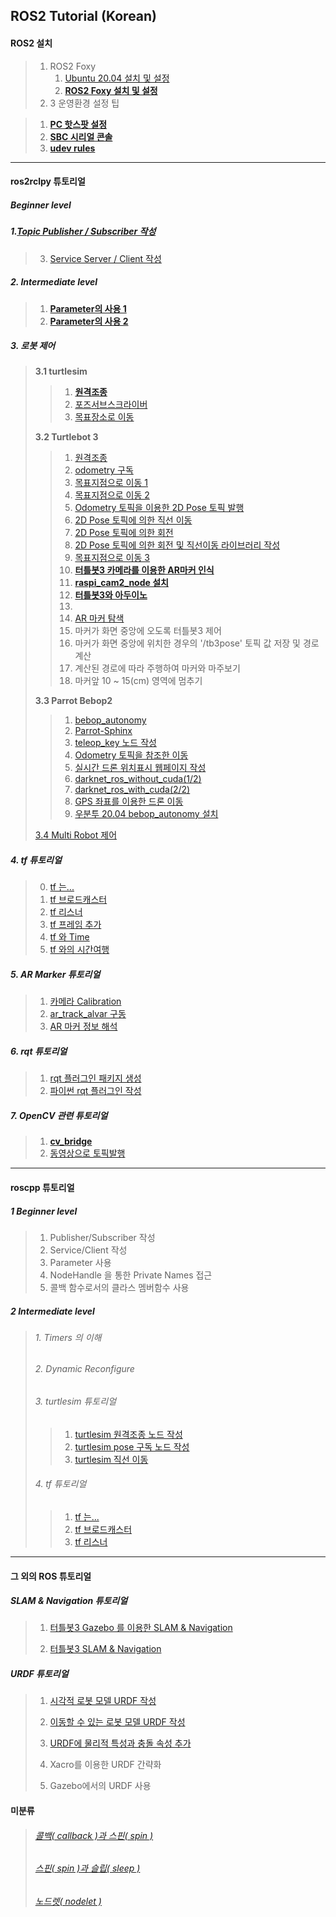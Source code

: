 ## ROS2 Tutorial (Korean)

#### ROS2 설치


>1. ROS2 Foxy
>     1. [Ubuntu 20.04 설치 및 설정]() 
>     2. **[ROS2 Foxy 설치 및 설정](https://github.com/greattoe/ros2tutorial/blob/master/install_ROS_Foxy.md)** 
>2. 3  운영환경 설정 팁


>  1. **[PC 핫스팟 설정](https://github.com/greattoe/ros2tutorial/blob/master/turtlebot3/tb3_1_set_hotspot_on_1804.md)** 
>  2. **[SBC 시리얼 콘솔](https://github.com/greattoe/ros2tutorial/blob/master/turtlebot3/tb3_2_RPi_serial_console.md)**  
>  3. **[udev rules](https://github.com/greattoe/ros2tutorial/blob/master/turtlebot3/tb3_3_RPi_udev_rules.md)**

---


####  ros2rclpy 튜토리얼

##### Beginner level

##### 1.[Topic Publisher / Subscriber 작성](https://github.com/greattoe/ros2tutorial/blob/master/rclpy/rclpy1_WritingSimplePub_n_Sub.md) 

>3. [Service Server / Client 작성](https://github.com/greattoe/ros2tutorial/blob/master/rclpy/rclpy_2_WritingSimpleSVC_n_Client.md) 

##### 2. Intermediate level
>1. **[Parameter의 사용 1](https://github.com/greattoe/ros2tutorial/blob/master/rclpy/parameter1.md)**
>2. **[Parameter의 사용 2](https://github.com/greattoe/ros2tutorial/blob/master/rclpy/parameter2.md)**  

##### 3. 로봇 제어
>**3.1 turtlesim**
>
>>1. **[원격조종](https://github.com/greattoe/ros2tutorial/blob/master/turtlesim/1_teleop_key.md)**
>>2. [포즈서브스크라이버](./turtlesim/2subscribe_turtle_pose.md) 
>>3. [목표장소로 이동](./ros1_tutorial/rospy/mv_tutle_3_Go2Goal.md) 
>
>**3.2 Turtlebot 3**
>
>>1. [원격조종](./turtlebot3/1_teleop_key.md) 
>>2. [odometry 구독](./turtlebot3/2_sub_odom.md) 
>>3. [목표지점으로 이동 1](./ros1_tutorial/rospy/turtlebot3/tb3_3_Go2Goal.md) 
>>4. [목표지점으로 이동 2](./ros1_tutorial/rospy/turtlebot3/tb3_4_GoToGoal.md) 
>>5. [Odometry 토픽을 이용한 2D Pose 토픽 발행](./ros1_tutorial/rospy/turtlebot3/tb3_5_Sub_Odom_Pub_Pose2D.md)
>>6. [2D Pose 토픽에 의한 직선 이동](./ros1_tutorial/rospy/turtlebot3/tb3_6_Straight_by_Pose2D.md)
>>7. [2D Pose 토픽에 의한 회전](./ros1_tutorial/rospy/turtlebot3/tb3_7_Rotate_by_Pose2D.md)
>>8. [2D Pose 토픽에 의한 회전 및 직선이동 라이브러리 작성](./ros1_tutorial/rospy/turtlebot3/tb3_8_Rotate_n_Straight_Library.md)
>>9. [목표지점으로 이동 3](./ros1_tutorial/rospy/turtlebot3/tb3_9_move2xy.md)
>>10. **[터틀봇3 카메라를 이용한 AR마커 인식](./ar_marker/ros2_aruco.md)**
>>11. **[raspi_cam2_node 설치](https://github.com/greattoe/ros2tutorial/blob/master/turtlebot3/raspicam2_node/how2install_raspicam2_node.md)**
>>12. **[터틀봇3와 아두이노](https://github.com/greattoe/ros2tutorial/blob/master/turtlebot3/turtlebot3_n_arduino/turtlebot3_n_arduino.md)**
>>13. 
>>14. [AR 마커 탐색](./turtlebot3/turtlebot3_n_arduino/urtlebot3_n_arduino.md)
>>15. 마커가 화면 중앙에 오도록 터틀봇3 제어 
>>16. 마커가 화면 중앙에 위치한 경우의 '/tb3pose' 토픽 값 저장 및 경로 계산
>>17. 계산된 경로에 따라 주행하여 마커와 마주보기
>>18. 마커앞 10 ~ 15(cm) 영역에 멈추기
>
>**3.3 Parrot Bebop2**
>
>>1. [bebop_autonomy](./ros1_tutorial/rospy/bebop2/bb2_1_bebop_autonomy.md) 
>>2. [Parrot-Sphinx](./ros1_tutorial/rospy/bebop2/bb2_2_parrot_sphinx.md) 
>>3. [teleop_key 노드 작성](./ros1_tutorial/rospy/bebop2/bb2_3_teleop_key.md)
>>4. [Odometry 토픽을 참조한 이동](./ros1_tutorial/rospy/bebop2/bb2_4_move_by_odom.md)
>>5. [실시간 드론 위치표시 웹페이지 작성](./ros1_tutorial/rospy/bebop2/bb2_5_mark_bebop2_on_web.md) 
>>6. [darknet_ros_without_cuda(1/2)](./ros1_tutorial/darknetROS/darknet_ros_1_install_n_example.md)
>>7. [darknet_ros_with_cuda(2/2)](./ros1_tutorial/darknetROS/darknet_ros_2_using_cuda.md)
>>8. [GPS 좌표를 이용한 드론 이동](./ros1_tutorial/rospy/bebop2/bb2_6_move_by_gps.md) 
>>9. [우분투 20.04 bebop_autonomy 설치](./ros1_tutorial/rospy/bebop2/bb2_1_bebop_autonomy_noetic.md) 
>
>[3.4 Multi Robot 제어](./ros1_tutorial/multimaster_fkie/multimaster_fkie.md)

##### 4. tf 튜토리얼
>0. [tf 는...](./ros1_tutorial/rospy/tf_0_Instroduction.md)
>1. [tf 브로드캐스터](./ros1_tutorial/rospy/tf_1_broadcaster.md)
>2. [tf 리스너](./ros1_tutorial/rospy/tf_2_listener.md)
>3. [tf 프레임 추가](./ros1_tutorial/rospy/tf_3_adding_frame.md)
>4. [tf 와 Time](./ros1_tutorial/rospy/tf_4_tf_n_time.md)
>5. [tf 와의 시간여행](./ros1_tutorial/rospy/tf_3_adding_frame.md)

##### 5. AR Marker 튜토리얼
>1. [카메라 Calibration](./ros1_tutorial/camera_calibration/how_to_calibrate_monocular_camera.md)
>2. [ar_track_alvar 구동](./ros1_tutorial/rospy/ar_1_ar_track_alvar.md)
>3. [ AR 마커 정보 해석](./ros1_tutorial/rospy/ar_2_analysis_marker.md)

##### 6. rqt 튜토리얼
>1. [rqt 플러그인 패키지 생성](./ros1_tutorial/rospy/rqt_1_create_rqt_plugin_pkg.md)
>2. [파이썬 rqt 플러그인 작성](./ros1_tutorial/rospy/rqt_2_writing_python_plugin.md)

##### 7. OpenCV 관련 튜토리얼
>1. **[cv_bridge](https://github.com/greattoe/ros2tutorial/blob/master/opencv/opencv_1_cv_bridge.md)**
>2. [동영상으로 토픽발행](./ros1_tutorial/rospy/open_cv/opencv_2_image_publisher.md)

---

#### roscpp 튜토리얼

##### 1 Beginner level
>1. Publisher/Subscriber 작성
>2. Service/Client 작성
>3. Parameter 사용
>4. NodeHandle 을 통한 Private Names 접근
>5. 콜백 함수로서의 클라스 멤버함수 사용

##### 2 Intermediate level
>###### 1. Timers 의 이해
>
>###### 2. Dynamic Reconfigure
>
>###### 3. turtlesim 튜토리얼
>
>>1. [turtlesim 원격조종 노드 작성](./ros1_tutorial/roscpp/ts1_teleop_turtlesim.md)
>>2. [turtlesim pose 구독 노드 작성](./ros1_tutorial/roscpp/ts2_sub_turtlesim_pose.md)
>>3. [turtlesim 직선 이동](./ros1_tutorial/roscpp/ts3_straight_move_turtlesim.md)
>
>###### 4. tf 튜토리얼
>
>>1. [tf 는... ](./ros1_tutorial/roscpp/tf_1_Instroduction.md)
>>2. [tf 브로드캐스터](./ros1_tutorial/roscpp/tf_2_broadcaster.md)
>>3. [tf 리스너](./ros1_tutorial/roscpp/tf_3_listener.md)

---

#### 그 외의 ROS 튜토리얼
##### SLAM & Navigation 튜토리얼

>1. [터틀봇3 Gazebo 를 이용한 SLAM & Navigation](./ros1_tutorial/slam_n_nav/)
>
>2. [터틀봇3 SLAM & Navigation](./ros1_tutorial/slam_n_nav/)

##### URDF 튜토리얼

>1. [시각적 로봇 모델 URDF 작성](./ros1_tutorial/urdf/urdf_1_building_visual_robot_model.md)
>
>2. [이동할 수 있는 로봇 모델 URDF 작성](./ros1_tutorial/urdf/urdf_2_building_movable_robot_model.md)
>
>3. [URDF에 물리적 특성과 충돌 속성 추가](./ros1_tutorial/urdf/urdf_3_adding_physical_n_collision.md)
>
>4. Xacro를 이용한 URDF 간략화
>
>5. Gazebo에서의 URDF 사용

   

#### 미분류

>###### [콜백( callback )과 스핀( spin )](./ros1_tutorial/roscpp/callback_n_spin.md)
>
>###### [스핀( spin )과 슬립( sleep )](./ros1_tutorial/roscpp/spin_n_sleep.md)
>
>###### [노드렛( nodelet )](./ros1_tutorial/roscpp/nodelet.md)